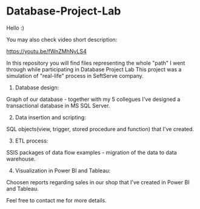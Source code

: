 # Database-Project-Lab

Hello :)

You may also check video short description:

https://youtu.be/fWnZMhNyLS4


In this repository you will find files representing the whole "path" I went through while participating in Database Project Lab
This project was a simulation of "real-life" process in SeftServe company.


1. Database design:

Graph of our database - together with my 5 collegues I've designed a transactional database in MS SQL Server.


2. Data insertion and scripting:

SQL objects(view, trigger, stored procedure and function) that I've created.


3. ETL process:

SSIS packages of data flow examples - migration of the data to data warehouse.


4. Visualization in Power BI and Tableau:

Choosen reports regarding sales in our shop that I've created in Power BI and Tableau.


Feel free to contact me for more details.

